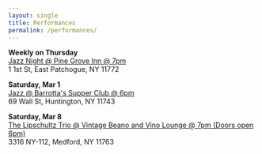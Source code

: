 ```yaml
---
layout: single
title: Performances
permalink: /performances/
---
```


**Weekly on Thursday**  
[Jazz Night @ Pine Grove Inn @ 7pm](https://www.pgipatchogue.com)  
1 1st St, East Patchogue, NY 11772

**Saturday, Mar 1**  
[Jazz @ Barrotta's Supper Club @ 6pm](https://www.barrottasupperclub.com/)  
69 Wall St, Huntington, NY 11743

**Saturday, Mar 8**  
[The Lipschultz Trio @ Vintage Beano and Vino Lounge @ 7pm (Doors open 6pm)](https://www.vintagebeanoandvinolounge.com)  
3316 NY-112, Medford, NY 11763